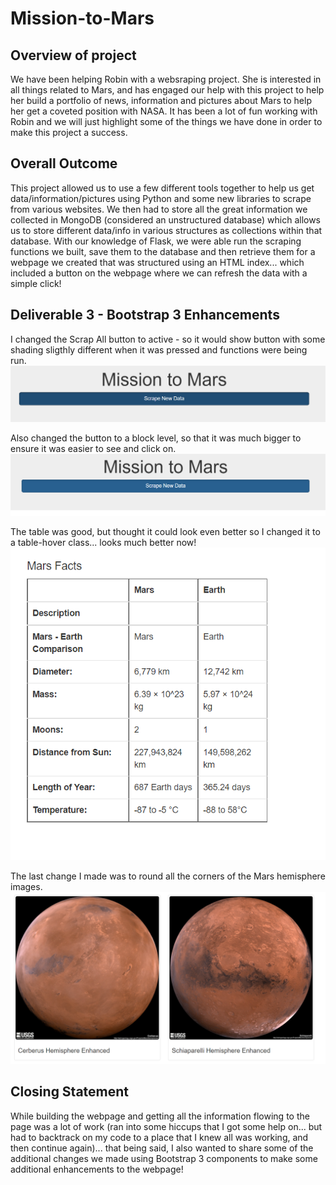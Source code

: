 # Mission-to-Mars

## Overview of project
We have been helping Robin with a websraping project.  She is interested in all things related to Mars, and has engaged our help with this project to help her build a portfolio of news, information and pictures about Mars to help her get a coveted position with NASA.  It has been a lot of fun working with Robin and we will just highlight some of the things we have done in order to make this project a success.   

## Overall Outcome
This project allowed us to use a few different tools together to help us get data/information/pictures using Python and some new libraries to scrape from various websites. We then had to store all the great information we collected in MongoDB (considered an unstructured database) which allows us to store different data/info in various structures as collections within that database.  With our knowledge of Flask, we were able run the scraping functions we built, save them to the database and then retrieve them for a webpage we created that was structured using an HTML index... which included a button on the webpage where we can refresh the data with a simple click!

## Deliverable 3 - Bootstrap 3 Enhancements
I changed the Scrap All button to active - so it would show button with some shading sligthly different when it was pressed and functions were being run.
![Change button to active](https://github.com/tessiertodd/Mission-to-Mars/blob/main/Change%20to%20button%20active%20state.png)

Also changed the button to a block level, so that it was much bigger to ensure it was easier to see and click on.
![Change button to block level](https://github.com/tessiertodd/Mission-to-Mars/blob/main/Change%20to%20button%20to%20block%20level.png)

The table was good, but thought it could look even better so I changed it to a table-hover class... looks much better now!
![Change to the table to hover](https://github.com/tessiertodd/Mission-to-Mars/blob/main/Change%20to%20table%20-%20hover.png)

The last change I made was to round all the corners of the Mars hemisphere images.
![Change corners to rounded on hemisphere pics](https://github.com/tessiertodd/Mission-to-Mars/blob/main/Change%20to%20rounded%20corners%20on%20hemisphere%20pics.png)

## Closing Statement
While building the webpage and getting all the information flowing to the page was a lot of work (ran into some hiccups that I got some help on... but had to backtrack on my code to a place that I knew all was working, and then continue again)... that being said, I also wanted to share some of the additional changes we made using Bootstrap 3 components to make some additional enhancements to the webpage!
